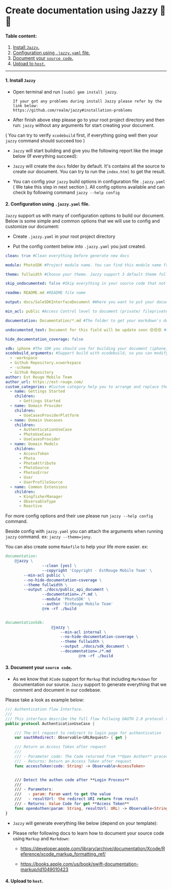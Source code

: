 # **Create documentation using Jazzy 📃📃**

#### Table content:
  1. [Install `Jazzy`.](#Install`Jazzy`)
  2. [Configuration using `.jazzy.yaml` file.](#configuration)
  3. [Document your `source code`.](#documentsourcecode)
  4. [Upload to `host`.](#upload)

  ---------------------------------------

#### 1. Install `Jazzy`<a name="Install`Jazzy`"></a>

  * Open terminal and run `[sudo] gem install jazzy`.

        If your got any problems during install Jazzy please refer by the link below:
        https://github.com/realm/jazzy#installation-problems

  * After finish above step please go to your root project directory and then run: `jazzy` without any arguments for start creating your document.

  ( You can try to verify `xcodebuild` first, if everything going well then your `jazzy` command should succeed too )

  * `Jazzy` will start building and give you the following report like the image below (If everything succeed):
<!-- Import image here -->

  * `Jazzy` will create the `docs` folder by default. It's contains all the source to create our document. You can try to run the `index.html` to get the result.
<!-- Import image here -->

  * You can config your `jazzy` build options in configuration file `.jazzy.yaml` ( We take this step in next section ). All config options available and can check by following command `jazzy --help config`

#### 2. Configuration using `.jazzy.yaml` file. <a name="configuration"></a>

  `Jazzy` support us with many of configuration options to build our document. Below is some simple and common options that we will use to config and customize our document:

  * Create `.jazzy.yaml` in your root project directory

  * Put the config content below into `.jazzy.yaml` you just created.

  ```yaml
  clean: true #Clean everything before generate new docs

  module: PhotoSDK #Project module name. You can find this module name from your project's Building Setting at Product Module Name field.

  theme: fullwidth #Choose your theme. Jazzy support 3 default theme following Apple, Fullwidth, Jony

  skip_undocumented: false #Skip everything in your source code that not documented yet

  readme: README.md #README file name

  output: docs/SaleSDKInterfaceDocument #Where you want to put your document

  min_acl: public #Access Control level to document (private/ fileprivate/ internal/ public)

  documentation: Documentation/*.md #The folder to get your markdown's documents

  undocumented_text: Document for this field will be update soon 😍😍😍 #Custom undocumented description text

  hide_documentation_coverage: false

  sdk: iphone #The SDK you should use for building your document (iphone,watch,appletv)
  xcodebuild_arguments: #Support build with xcodebuild, so you can modify your xcodebuild's arguments
    - -workspace
    - Github Repository.xcworkspace
    - -scheme
    - Github Repository
  author: Est Rouge Mobile Team
  author_url: https://est-rouge.com/
  custom_categories: #Custom category help you to arrange and replace the default order from Jazzy.
    - name: Gettings Started
      children:
        - Gettings Started
    - name: Domain Provider
      children:
        - UseCasesProviderPlatform
    - name: Domain Usecases
      children:
        - AuthenticationUseCase
        - PhotoUseCase
        - UseCasesProvider
    - name: Domain Models
      children:
        - AccessToken
        - Photo
        - PhotoAttribute
        - PhotoSource
        - PhotosError
        - User
        - UserProfileSource
    - name: Common Extensions
      children:
        - KingfisherManager
        - ObservableType
        - Reactive
```

For more config options and their use please run `jazzy --help config` command.

Beside config with `jazzy.yaml` you can attach the arguments when running `jazzy` command. ex: `jazzy --theme=jony`.

You can also create some `Makefile` to help your life more easier.
ex:

```makefile
documentation:
	@jazzy \
				--clean [yes] \
				--copyright 'Copyright - EstRouge Mobile Team' \
        --min-acl public \
        --no-hide-documentation-coverage \
        --theme fullwidth \
        --output ./docs/public_api_document \
				--documentation=./*.md \
				--module 'PhotoSDK' \
				--author 'EstRouge Mobile Team'
				@rm -rf ./build


documentationSdk:
					@jazzy \
				        --min-acl internal \
				        --no-hide-documentation-coverage \
				        --theme fullwidth \
				        --output ./docs/sdk_document \
				      	--documentation=./*.md
								@rm -rf ./build
```

#### 3. Document your `source code`.<a name="documentsourcecode"></a>

* As we know that `XCode` support for `Markup` that including `Markdown` for documentation our source. `Jazzy` support to generate everything that we comment and document in our codebase.

Please take a look as example below:

```swift
/// Authentication flow Interface.
///
/// This interface describe the full flow follwing OAUTH 2.0 protocol to get a User's AccessToken
public protocol AuthenticationUseCase {

    /// The Url request to redirect to login page for authentication
    var oauthRedirect: Observable<URLRequest> { get }

    /// Return an Access Token after request
    ///
    /// - Parameter code: The Code returned from **Open Authen** process
    /// - Returns: Return an Access Token after request
    func accessToken(code: String) -> Observable<AccessToken>


    /// Detect the authen code after **Login Process**
    ///
    /// - Parameters:
    ///   - param: Param want to get the value
    ///   - resultUrl: the redirect URI return from result
    /// - Returns: Value Code for get **Access Token**
    func openAuthen(param: String, resultUrl: URL) -> Observable<String>
}

```
* `Jazzy` will generate everything like below (depend on your template):
<!-- Import image here -->

* Please refer following docs to learn how to document your source code using `Markup` and `Markdown`:

  * https://developer.apple.com/library/archive/documentation/Xcode/Reference/xcode_markup_formatting_ref/

  * https://books.apple.com/us/book/swift-documentation-markup/id1049010423

#### 4. Upload to `host`.<a name="upload"></a>

